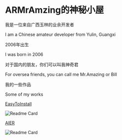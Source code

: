 # ARMrAmzing的神秘小屋
我是一位来自广西玉林的业余开发者

I am a Chinese amateur developer from Yulin, Guangxi

2006年出生

I was born in 2006

对于国内的朋友，你们可以叫我神奇君

For oversea friends, you can call me Mr.Amazing or Bill

我的一些作品

Some of my works

[EasyToInstall](https://github.com/AmazingRabbit-Studio/EasyToInstall)

![Readme Card](https://github-readme-stats.vercel.app/api/pin/?username=AmazingRabbit-Studio&repo=EasyToInstall)

[AIER](https://github.com/AmazingRabbit-Studio/Anti-internal-Energy-Revolution)

![Readme Card](https://github-readme-stats.vercel.app/api/pin/?username=AmazingRabbit-Studio&repo=Anti-internal-Energy-Revolution)
